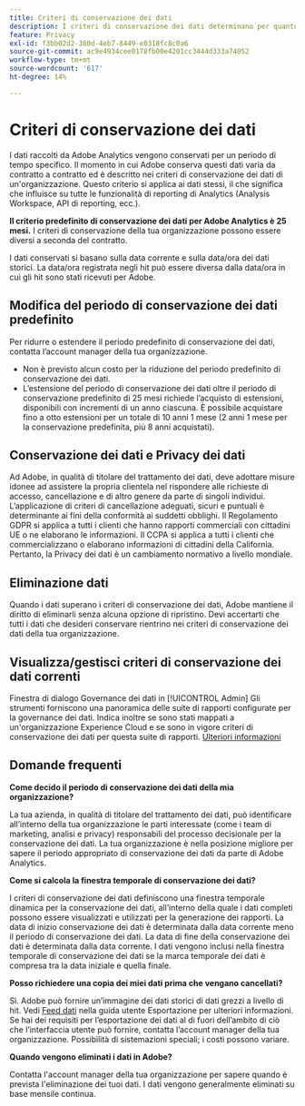 ```yaml
---
title: Criteri di conservazione dei dati
description: I criteri di conservazione dei dati determinano per quanto tempo Adobe memorizza i dati.
feature: Privacy
exl-id: f3bb02d2-380d-4eb7-8449-e0318fc8c0a6
source-git-commit: ac9e4934cee0178fb00e4201cc3444d333a74052
workflow-type: tm+mt
source-wordcount: '617'
ht-degree: 14%

---
```


# Criteri di conservazione dei dati

I dati raccolti da Adobe Analytics vengono conservati per un periodo di tempo specifico. Il momento in cui Adobe conserva questi dati varia da contratto a contratto ed è descritto nei criteri di conservazione dei dati di un&#39;organizzazione. Questo criterio si applica ai dati stessi, il che significa che influisce su tutte le funzionalità di reporting di Analytics (Analysis Workspace, API di reporting, ecc.).

**Il criterio predefinito di conservazione dei dati per Adobe Analytics è 25 mesi.** I criteri di conservazione della tua organizzazione possono essere diversi a seconda del contratto.

I dati conservati si basano sulla data corrente e sulla data/ora dei dati storici. La data/ora registrata negli hit può essere diversa dalla data/ora in cui gli hit sono stati ricevuti per Adobe.

## Modifica del periodo di conservazione dei dati predefinito

Per ridurre o estendere il periodo predefinito di conservazione dei dati, contatta l’account manager della tua organizzazione.

* Non è previsto alcun costo per la riduzione del periodo predefinito di conservazione dei dati.
* L’estensione del periodo di conservazione dei dati oltre il periodo di conservazione predefinito di 25 mesi richiede l’acquisto di estensioni, disponibili con incrementi di un anno ciascuna. È possibile acquistare fino a otto estensioni per un totale di 10 anni 1 mese (2 anni 1 mese per la conservazione predefinita, più 8 anni acquistati).

## Conservazione dei dati e Privacy dei dati

Ad Adobe, in qualità di titolare del trattamento dei dati, deve adottare misure idonee ad assistere la propria clientela nel rispondere alle richieste di accesso, cancellazione e di altro genere da parte di singoli individui. L’applicazione di criteri di cancellazione adeguati, sicuri e puntuali è determinante ai fini della conformità ai suddetti obblighi. Il Regolamento GDPR si applica a tutti i clienti che hanno rapporti commerciali con cittadini UE o ne elaborano le informazioni. Il CCPA si applica a tutti i clienti che commercializzano o elaborano informazioni di cittadini della California. Pertanto, la Privacy dei dati è un cambiamento normativo a livello mondiale.

## Eliminazione dati

Quando i dati superano i criteri di conservazione dei dati, Adobe mantiene il diritto di eliminarli senza alcuna opzione di ripristino. Devi accertarti che tutti i dati che desideri conservare rientrino nei criteri di conservazione dei dati della tua organizzazione.

## Visualizza/gestisci criteri di conservazione dei dati correnti

Finestra di dialogo Governance dei dati in [!UICONTROL Admin] Gli strumenti forniscono una panoramica delle suite di rapporti configurate per la governance dei dati. Indica inoltre se sono stati mappati a un&#39;organizzazione Experience Cloud e se sono in vigore criteri di conservazione dei dati per questa suite di rapporti. [Ulteriori informazioni](https://experienceleague.adobe.com/docs/analytics/admin/data-governance/gdpr-view-settings.html)

## Domande frequenti

**Come decido il periodo di conservazione dei dati della mia organizzazione?**

La tua azienda, in qualità di titolare del trattamento dei dati, può identificare all’interno della tua organizzazione le parti interessate (come i team di marketing, analisi e privacy) responsabili del processo decisionale per la conservazione dei dati. La tua organizzazione è nella posizione migliore per sapere il periodo appropriato di conservazione dei dati da parte di Adobe Analytics.

**Come si calcola la finestra temporale di conservazione dei dati?**

I criteri di conservazione dei dati definiscono una finestra temporale dinamica per la conservazione dei dati, all’interno della quale i dati completi possono essere visualizzati e utilizzati per la generazione dei rapporti. La data di inizio conservazione dei dati è determinata dalla data corrente meno il periodo di conservazione dei dati. La data di fine della conservazione dei dati è determinata dalla data corrente. I dati vengono inclusi nella finestra temporale di conservazione dei dati se la marca temporale dei dati è compresa tra la data iniziale e quella finale.

**Posso richiedere una copia dei miei dati prima che vengano cancellati?**

Sì. Adobe può fornire un’immagine dei dati storici di dati grezzi a livello di hit. Vedi [Feed dati](/help/export/analytics-data-feed/data-feed-overview.md) nella guida utente Esportazione per ulteriori informazioni. Se hai dei requisiti per l’esportazione dei dati al di fuori dell’ambito di ciò che l’interfaccia utente può fornire, contatta l’account manager della tua organizzazione. Possibilità di sistemazioni speciali; i costi possono variare.

**Quando vengono eliminati i dati in Adobe?**

Contatta l&#39;account manager della tua organizzazione per sapere quando è prevista l&#39;eliminazione dei tuoi dati. I dati vengono generalmente eliminati su base mensile continua.
